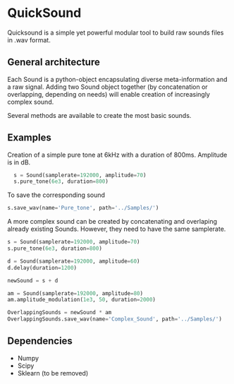 # QuickSound

Quicksound is a simple yet powerful modular tool to build raw sounds files in .wav format. 

## General architecture

Each Sound is a python-object encapsulating diverse meta-information and a raw signal. Adding two Sound object together (by concatenation or overlapping, depending on needs) will enable creation of increasingly complex sound. 

Several methods are available to create the most basic sounds.

## Examples

Creation of a simple pure tone at 6kHz with a duration of 800ms. Amplitude is in dB.
```python
  s = Sound(samplerate=192000, amplitude=70)
  s.pure_tone(6e3, duration=800)
```
To save the corresponding sound
```python
s.save_wav(name='Pure_tone', path='../Samples/')
```
A more complex sound can be created by concatenating and overlaping already existing Sounds. However, they need to have the same samplerate.
```python
s = Sound(samplerate=192000, amplitude=70)
s.pure_tone(6e3, duration=800)

d = Sound(samplerate=192000, amplitude=60)
d.delay(duration=1200)

newSound = s + d

am = Sound(samplerate=192000, amplitude=80)
am.amplitude_modulation(1e3, 50, duration=2000)

OverlappingSounds = newSound * am
OverlappingSounds.save_wav(name='Complex_Sound', path='../Samples/')
```


## Dependencies

- Numpy
- Scipy
- Sklearn (to be removed)

